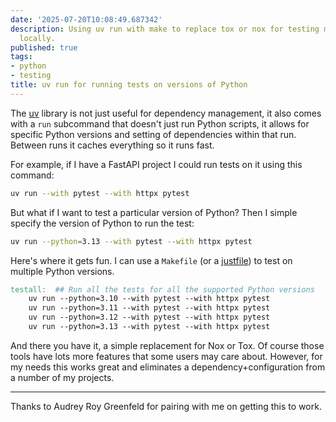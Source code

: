 ```yaml
---
date: '2025-07-20T10:08:49.687342'
description: Using uv run with make to replace tox or nox for testing multiple versions of Python
  locally.
published: true
tags: 
- python
- testing
title: uv run for running tests on versions of Python
---
```


The [uv](https://pypi.org/project/uv/) library is not just useful for dependency management, it also comes with a `run` subcommand that doesn't just run Python scripts, it allows for specific Python versions and setting of dependencies within that run. Between runs it caches everything so it runs fast.

For example, if I have a FastAPI project I could run tests on it using this command:

```sh
uv run --with pytest --with httpx pytest
```

But what if I want to test a particular version of Python? Then I simple specify the version of Python to run the test:

```sh
uv run --python=3.13 --with pytest --with httpx pytest
```

Here's where it gets fun. I can use a `Makefile` (or a [justfile](https://github.com/casey/just)) to test on multiple Python versions.

```Makefile
testall:  ## Run all the tests for all the supported Python versions
	uv run --python=3.10 --with pytest --with httpx pytest
	uv run --python=3.11 --with pytest --with httpx pytest
	uv run --python=3.12 --with pytest --with httpx pytest
	uv run --python=3.13 --with pytest --with httpx pytest
```

And there you have it, a simple replacement for Nox or Tox. Of course those tools have lots more features that some users may care about. However, for my needs this works great and eliminates a dependency+configuration from a number of my projects.

---

Thanks to Audrey Roy Greenfeld for pairing with me on getting this to work.
